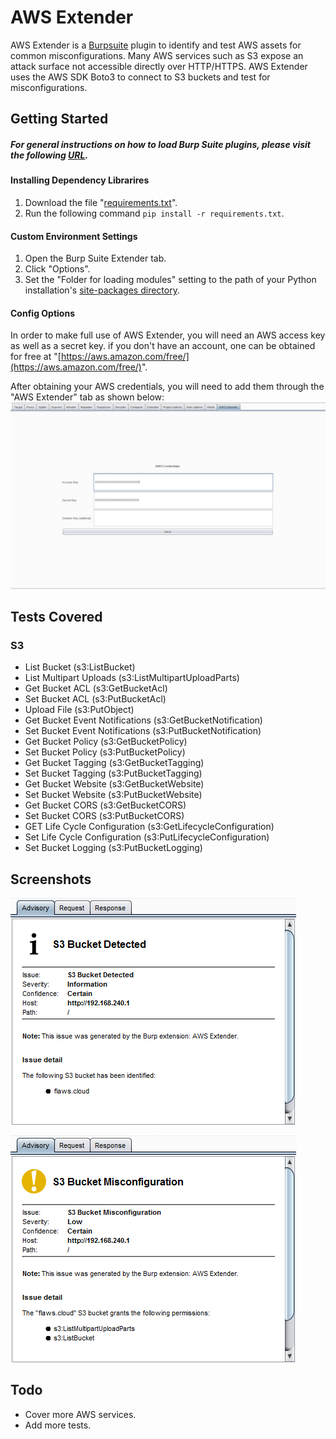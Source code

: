 # AWS Extender

AWS Extender is a [Burpsuite](https://portswigger.net/burp/) plugin to identify and test AWS assets for common misconfigurations. Many AWS services such as S3 expose an attack surface not accessible directly over HTTP/HTTPS. AWS Extender uses the AWS SDK Boto3 to connect to S3 buckets and test for misconfigurations.


## Getting Started
##### For general instructions on how to load Burp Suite plugins, please visit the following [URL](https://support.portswigger.net/customer/portal/articles/1965930-how-to-install-an-extension-in-burp-suite).

#### Installing Dependency Librarires
1. Download the file "[requirements.txt](/requirements.txt)".
1. Run the following command `pip install -r requirements.txt`.

#### Custom Environment Settings
1. Open the Burp Suite Extender tab.
2. Click "Options".
3. Set the "Folder for loading modules" setting to the path of your Python installation's [site-packages directory](https://docs.python.org/2/install/#how-installation-works).

#### Config Options
In order to make full use of AWS Extender, you will need an AWS access key as well as a secret key. if you don't have an account, one can be obtained for free at "[https://aws.amazon.com/free/](https://aws.amazon.com/free/)".

After obtaining your AWS credentials, you will need to add them through the "AWS Extender" tab as shown below:
<a href="https://github.com/VirtueSecurity/aws-extender/blob/master/screenshots/config-tab.png?raw=true" target="_blank"><img src="https://github.com/VirtueSecurity/aws-extender/blob/master/screenshots/config-tab-thumb.png?raw=true" alt="Congig Tab"></a>

## Tests Covered

### S3

 - List Bucket (s3:ListBucket)
 - List Multipart Uploads (s3:ListMultipartUploadParts)
 - Get Bucket ACL (s3:GetBucketAcl)
 - Set Bucket ACL (s3:PutBucketAcl)
 - Upload File (s3:PutObject)
 - Get Bucket Event Notifications (s3:GetBucketNotification)
 - Set Bucket Event Notifications (s3:PutBucketNotification)
 - Get Bucket Policy (s3:GetBucketPolicy)
 - Set Bucket Policy (s3:PutBucketPolicy)
 - Get Bucket Tagging (s3:GetBucketTagging)
 - Set Bucket Tagging (s3:PutBucketTagging)
 - Get Bucket Website (s3:GetBucketWebsite)
 - Set Bucket Website (s3:PutBucketWebsite)
 - Get Bucket CORS (s3:GetBucketCORS)
 - Set Bucket CORS (s3:PutBucketCORS)
 - GET Life Cycle Configuration (s3:GetLifecycleConfiguration)
 - Set Life Cycle Configuration (s3:PutLifecycleConfiguration)
 - Set Bucket Logging (s3:PutBucketLogging)

## Screenshots
<a href="https://github.com/VirtueSecurity/aws-extender/blob/master/screenshots/bucket_identified.png?raw=true" target="_blank"><img src="https://github.com/VirtueSecurity/aws-extender/blob/master/screenshots/bucket_identified.png?raw=true" alt="Bucket Identified"></a>

<a href="https://github.com/VirtueSecurity/aws-extender/blob/master/screenshots/bucket-readable.png?raw=true" target="_blank"><img src="https://github.com/VirtueSecurity/aws-extender/blob/master/screenshots/bucket-readable.png?raw=true" alt="Bucket Readable"></a>

## Todo
* Cover more AWS services.
* Add more tests.
